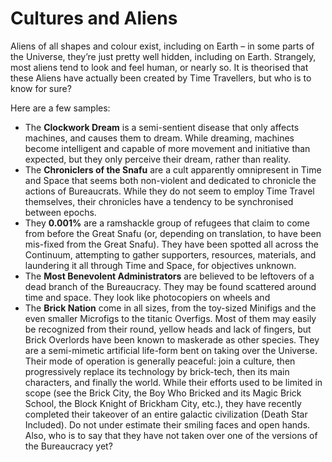 # Cultures and Aliens

Aliens of all shapes and colour exist, including on Earth – in some parts of the Universe, they’re just pretty well hidden, including on Earth. Strangely, most aliens tend to look and feel human, or nearly so. It is theorised that these Aliens have actually been created by Time Travellers, but who is to know for sure?

Here are a few samples:

* The **Clockwork Dream** is a semi-sentient disease that only affects machines, and causes them to dream. While dreaming, machines become intelligent and capable of more movement and initiative than expected, but they only perceive their dream, rather than reality.
* The **Chroniclers of the Snafu** are a cult apparently omnipresent in Time and Space that seems both non-violent and dedicated to chronicle the actions of Bureaucrats. While they do not seem to employ Time Travel themselves, their chronicles have a tendency to be synchronised between epochs.
* They **0.001%** are a ramshackle group of refugees that claim to come from before the Great Snafu \(or, depending on translation, to have been mis-fixed from the Great Snafu\). They have been spotted all across the Continuum, attempting to gather supporters, resources, materials, and laundering it all through Time and Space, for objectives unknown.
* The **Most Benevolent Administrators** are believed to be leftovers of a dead branch of the Bureaucracy. They may be found scattered around time and space. They look like photocopiers on wheels and 
* The **Brick Nation** come in all sizes, from the toy-sized Minifigs and the even smaller Microfigs to the titanic Overfigs. Most of them may easily be recognized from their round, yellow heads and lack of fingers, but Brick Overlords have been known to maskerade as other species. They are a semi-mimetic artificial life-form bent on taking over the Universe. Their mode of operation is generally peaceful: join a culture, then progressively replace its technology by brick-tech, then its main characters, and finally the world. While their efforts used to be limited in scope \(see the Brick City, the Boy Who Bricked and its Magic Brick School, the Block Knight of Brickham City, etc.\), they have recently completed their takeover of an entire galactic civilization \(Death Star Included\). Do not under estimate their smiling faces and open hands. Also, who is to say that they have not taken over one of the versions of the Bureaucracy yet?



